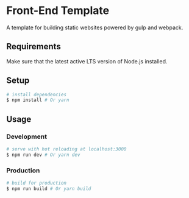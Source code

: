 # Front-End Template

A template for building static websites powered by gulp and webpack.

## Requirements

Make sure that the latest active LTS version of Node.js installed.

## Setup

```bash
# install dependencies
$ npm install # Or yarn
```

## Usage

### Development

```bash
# serve with hot reloading at localhost:3000
$ npm run dev # Or yarn dev
```

### Production

```bash
# build for production
$ npm run build # Or yarn build
```
